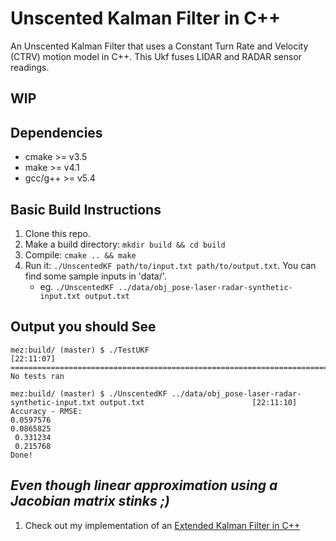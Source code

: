 # Unscented Kalman Filter in C++

An Unscented Kalman Filter that uses a Constant Turn Rate and Velocity (CTRV) motion model in C++. This Ukf fuses LIDAR and RADAR sensor readings.

**WIP**
---

## Dependencies

* cmake >= v3.5
* make >= v4.1
* gcc/g++ >= v5.4

## Basic Build Instructions

1. Clone this repo.
2. Make a build directory: `mkdir build && cd build`
3. Compile: `cmake .. && make`
4. Run it: `./UnscentedKF path/to/input.txt path/to/output.txt`. You can find
   some sample inputs in 'data/'.
    - eg. `./UnscentedKF ../data/obj_pose-laser-radar-synthetic-input.txt output.txt`

## Output you should See

```
mez:build/ (master) $ ./TestUKF                                                                                        [22:11:07]
===============================================================================
No tests ran

mez:build/ (master) $ ./UnscentedKF ../data/obj_pose-laser-radar-synthetic-input.txt output.txt                        [22:11:10]
Accuracy - RMSE:
0.0597576
0.0865825
 0.331234
 0.215768
Done!
```

*Even though linear approximation using a Jacobian matrix stinks ;)*
---
1. Check out my implementation of an [Extended Kalman Filter in C++](https://github.com/mez/extended_kalman_filter_cpp)
